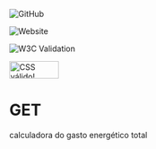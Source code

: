 ![GitHub](https://img.shields.io/github/license/gabrielrodriguesdossantos/get)

![Website](https://img.shields.io/website?url=https%3A%2F%2Fgabrielrodriguesdossantos.github.io%2Fget%2F)

![W3C Validation](https://img.shields.io/w3c-validation/html?targetUrl=https%3A%2F%2Fgabrielrodriguesdossantos.github.io%2Fget%2F)

<p>
<a href="http://jigsaw.w3.org/css-validator/check/referer">
    <img style="border:0;width:88px;height:31px"
        src="http://jigsaw.w3.org/css-validator/images/vcss-blue"
        alt="CSS válido!" />
    </a>
</p>

# GET
calculadora do gasto energético total
